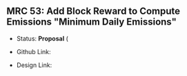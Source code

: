 ## MRC 53: Add Block Reward to Compute Emissions "Minimum Daily Emissions"

- Status: **Proposal** (

- Github Link: 

- Design Link: 

